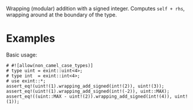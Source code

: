 Wrapping (modular) addition with a signed integer. Computes `self + rhs`,
wrapping around at the boundary of the type.

# Examples

Basic usage:

```
# #![allow(non_camel_case_types)]
# type uint = exint::uint<4>;
# type int  = exint::int<4>;
# use exint::*;
assert_eq!(uint!(1).wrapping_add_signed(int!(2)), uint!(3));
assert_eq!(uint!(1).wrapping_add_signed(int!(-2)), uint::MAX);
assert_eq!((uint::MAX - uint!(2)).wrapping_add_signed(int!(4)), uint!(1));
```
